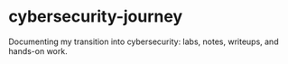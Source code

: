 # cybersecurity-journey
Documenting my transition into cybersecurity: labs, notes, writeups, and hands-on work.
